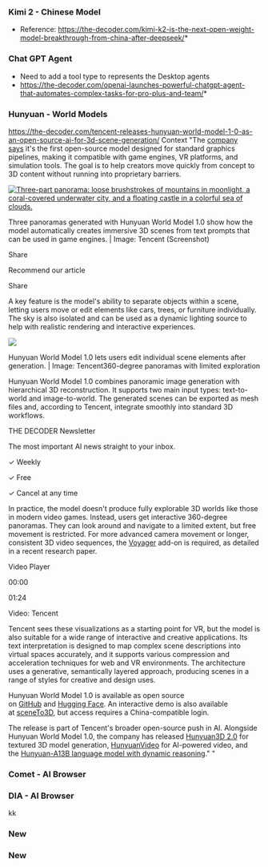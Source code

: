 ### Kimi 2 - Chinese Model
* Reference: https://the-decoder.com/kimi-k2-is-the-next-open-weight-model-breakthrough-from-china-after-deepseek/*

### Chat GPT Agent
* Need to add a tool type to represents the Desktop agents
* https://the-decoder.com/openai-launches-powerful-chatgpt-agent-that-automates-complex-tasks-for-pro-plus-and-team/*

### Hunyuan - World Models
https://the-decoder.com/tencent-releases-hunyuan-world-model-1-0-as-an-open-source-ai-for-3d-scene-generation/ 
Context "The [company says](https://3d-models.hunyuan.tencent.com/world/) it's the first open-source model designed for standard graphics pipelines, making it compatible with game engines, VR platforms, and simulation tools. The goal is to help creators move quickly from concept to 3D content without running into proprietary barriers.

[![Three-part panorama: loose brushstrokes of mountains in moonlight, a coral-covered underwater city, and a floating castle in a colorful sea of clouds.](https://the-decoder.com/wp-content/uploads/2025/07/process_hunyuan_world_model.png)](https://the-decoder.com/wp-content/uploads/2025/07/process_hunyuan_world_model.png)

Three panoramas generated with Hunyuan World Model 1.0 show how the model automatically creates immersive 3D scenes from text prompts that can be used in game engines. | Image: Tencent (Screenshot)

Share

Recommend our article

Share

A key feature is the model's ability to separate objects within a scene, letting users move or edit elements like cars, trees, or furniture individually. The sky is also isolated and can be used as a dynamic lighting source to help with realistic rendering and interactive experiences.

[![](https://the-decoder.com/wp-content/uploads/2025/07/hunyuan_object_manipulation.png)](https://the-decoder.com/wp-content/uploads/2025/07/hunyuan_object_manipulation.png)

Hunyuan World Model 1.0 lets users edit individual scene elements after generation. | Image: Tencent360-degree panoramas with limited exploration

Hunyuan World Model 1.0 combines panoramic image generation with hierarchical 3D reconstruction. It supports two main input types: text-to-world and image-to-world. The generated scenes can be exported as mesh files and, according to Tencent, integrate smoothly into standard 3D workflows.

THE DECODER Newsletter

The most important AI news straight to your inbox.

✓ Weekly

✓ Free

✓ Cancel at any time

In practice, the model doesn't produce fully explorable 3D worlds like those in modern video games. Instead, users get interactive 360-degree panoramas. They can look around and navigate to a limited extent, but free movement is restricted. For more advanced camera movement or longer, consistent 3D video sequences, the [Voyager](https://arxiv.org/abs/2506.04225) add-on is required, as detailed in a recent research paper.

Video Player

00:00

01:24

Video: Tencent

Tencent sees these visualizations as a starting point for VR, but the model is also suitable for a wide range of interactive and creative applications. Its text interpretation is designed to map complex scene descriptions into virtual spaces accurately, and it supports various compression and acceleration techniques for web and VR environments. The architecture uses a generative, semantically layered approach, producing scenes in a range of styles for creative and design uses.

Hunyuan World Model 1.0 is available as open source on [GitHub](https://github.com/Tencent-Hunyuan/HunyuanWorld-1.0) and [Hugging Face](https://huggingface.co/tencent/HunyuanWorld-1). An interactive demo is also available at [sceneTo3D](https://3d.hunyuan.tencent.com/sceneTo3D), but access requires a China-compatible login.

The release is part of Tencent's broader open-source push in AI. Alongside Hunyuan World Model 1.0, the company has released [Hunyuan3D 2.0](https://the-decoder.com/new-tencent-ai-model-hunyuan3d-2-0-turns-2d-images-into-detailed-3d-objects/) for textured 3D model generation, [HunyuanVideo](https://the-decoder.com/tencent-introduces-open-source-video-generator-hunyuanvideo-and-challenges-sora/) for AI-powered video, and the [Hunyuan-A13B language model with dynamic reasoning](https://the-decoder.com/tencents-open-source-model-hunyuan-a13b-combines-fast-and-slow-reasoning/)." "

### Comet - AI Browser

###  DIA - AI Browser 
kk


### New

### New 


